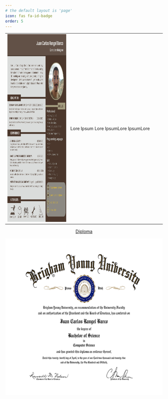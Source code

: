 ```yaml
---
# the default layout is 'page'
icon: fas fa-id-badge
order: 5
---
```

<body>

<div clas ="container">
  <table style="width:100%">
    <tr>
      <td style="width:40%">
        <a href="/assets/files/JuanCRangel-Resume.pdf" target="_blank">
          <img src="/assets/files/JuanCRangel-Resume.jpg" width="100%" height="600px" data-no-zoom>
        </a>
      </td>
      <td>
      <p>Lore Ipsum Lore IpsumLore IpsumLore</p>
      </td>
    </tr>
  </table>
</div>
<a href="/assets/files/JuanCRangel-Diploma.pdf" target="_blank">
          <p style="text-align: center;">Diploma</p>
          <img src="/assets/files/JuanCRangel-Diploma.jpg" width="100%" height="500px" data-no-zoom>
        </a>
</body>
